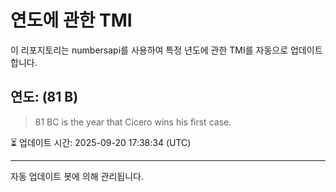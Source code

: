 
# 연도에 관한 TMI

이 리포지토리는 numbersapi를 사용하여 특정 년도에 관한 TMI를 자동으로 업데이트합니다.

## 연도: (81 B)
> 81 BC is the year that Cicero wins his first case.

⏳ 업데이트 시간: 2025-09-20 17:38:34 (UTC)

---
자동 업데이트 봇에 의해 관리됩니다.
